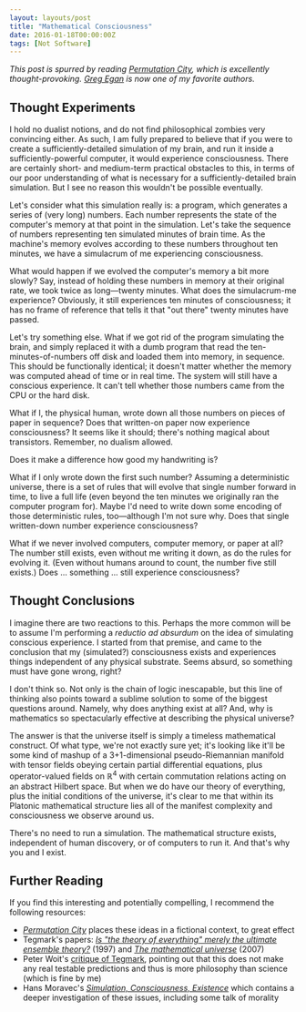 ```yaml
---
layout: layouts/post
title: "Mathematical Consciousness"
date: 2016-01-18T00:00:00Z
tags: [Not Software]
---
```


_This post is spurred by reading <a href="http://www.amazon.com/gp/product/1597805394/ref=as_li_tl?ie=UTF8&amp;camp=1789&amp;creative=9325&amp;creativeASIN=1597805394&amp;linkCode=as2&amp;tag=hiddevaria-20&amp;linkId=2AWNAXTWHGOHWXWS"><cite>Permutation City</cite></a>, which is excellently thought-provoking. [Greg Egan](http://gregegan.customer.netspace.net.au/) is now one of my favorite authors._

## Thought Experiments

I hold no dualist notions, and do not find philosophical zombies very convincing either. As such, I am fully prepared to believe that if you were to create a sufficiently-detailed simulation of my brain, and run it inside a sufficiently-powerful computer, it would experience consciousness. There are certainly short- and medium-term practical obstacles to this, in terms of our poor understanding of what is necessary for a sufficiently-detailed brain simulation. But I see no reason this wouldn't be possible eventually.

Let's consider what this simulation really is: a program, which generates a series of (very long) numbers. Each number represents the state of the computer's memory at that point in the simulation. Let's take the sequence of numbers representing ten simulated minutes of brain time. As the machine's memory evolves according to these numbers throughout ten minutes, we have a simulacrum of me experiencing consciousness.

What would happen if we evolved the computer's memory a bit more slowly? Say, instead of holding these numbers in memory at their original rate, we took twice as long—twenty minutes. What does the simulacrum-me experience? Obviously, it still experiences ten minutes of consciousness; it has no frame of reference that tells it that "out there" twenty minutes have passed.

Let's try something else. What if we got rid of the program simulating the brain, and simply replaced it with a dumb program that read the ten-minutes-of-numbers off disk and loaded them into memory, in sequence. This should be functionally identical; it doesn't matter whether the memory was computed ahead of time or in real time. The system will still have a conscious experience. It can't tell whether those numbers came from the CPU or the hard disk.

What if I, the physical human, wrote down all those numbers on pieces of paper in sequence? Does that written-on paper now experience consciousness? It seems like it should; there's nothing magical about transistors. Remember, no dualism allowed.

Does it make a difference how good my handwriting is?

What if I only wrote down the first such number? Assuming a deterministic universe, there is a set of rules that will evolve that single number forward in time, to live a full life (even beyond the ten minutes we originally ran the computer program for). Maybe I'd need to write down some encoding of those deterministic rules, too—although I'm not sure why. Does that single written-down number experience consciousness?

What if we never involved computers, computer memory, or paper at all? The number still exists, even without me writing it down, as do the rules for evolving it. (Even without humans around to count, the number five still exists.) Does ... something ... still experience consciousness?

## Thought Conclusions

I imagine there are two reactions to this. Perhaps the more common will be to assume I'm performing a <i>reductio ad absurdum</i> on the idea of simulating conscious experience. I started from that premise, and came to the conclusion that my (simulated?) consciousness exists and experiences things independent of any physical substrate. Seems absurd, so something must have gone wrong, right?

I don't think so. Not only is the chain of logic inescapable, but this line of thinking also points toward a sublime solution to some of the biggest questions around. Namely, why does anything exist at all? And, why is mathematics so spectacularly effective at describing the physical universe?

The answer is that the universe itself is simply a timeless mathematical construct. Of what type, we're not exactly sure yet; it's looking like it'll be some kind of mashup of a 3+1-dimensional pseudo-Riemannian manifold with tensor fields obeying certain partial differential equations, plus operator-valued fields on ℝ<sup>4</sup> with certain commutation relations acting on an abstract Hilbert space. But when we do have our theory of everything, plus the initial conditions of the universe, it's clear to me that within its Platonic mathematical structure lies all of the manifest complexity and consciousness we observe around us.

There's no need to run a simulation. The mathematical structure exists, independent of human discovery, or of computers to run it. And that's why you and I exist.

## Further Reading

If you find this interesting and potentially compelling, I recommend the following resources:

- <a href="https://www.amazon.com/gp/product/1597805394/ref=as_li_tl?ie=UTF8&amp;camp=1789&amp;creative=9325&amp;creativeASIN=1597805394&amp;linkCode=as2&amp;tag=hiddevaria-20&amp;linkId=2AWNAXTWHGOHWXWS"><cite>Permutation City</cite></a> places these ideas in a fictional context, to great effect
- Tegmark's papers: <a href="https://arxiv.org/abs/gr-qc/9704009"><cite>Is "the theory of everything" merely the ultimate ensemble theory?</cite></a> (1997) and <a href="http://arxiv.org/abs/0704.0646"><cite>The mathematical universe</cite></a> (2007)
- Peter Woit's [critique of Tegmark](https://www.math.columbia.edu/~woit/wordpress/?p=6551), pointing out that this does not make any real testable predictions and thus is more philosophy than science (which is fine by me)
- Hans Moravec's <a href="https://frc.ri.cmu.edu/~hpm/project.archive/general.articles/1998/SimConEx.98.html"><cite>Simulation, Consciousness, Existence</cite></a> which contains a deeper investigation of these issues, including some talk of morality
